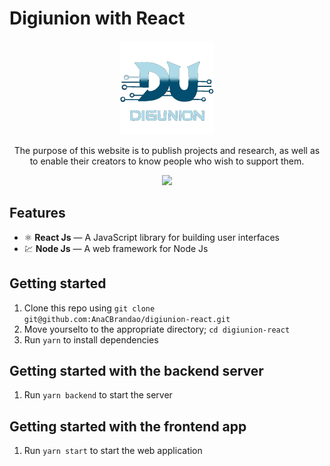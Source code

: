 # Digiunion with React

<div align="center">
  <img width="150px" src="https://github.com/AnaCBrandao/DigiUnion/blob/master/logo.png"/>
</div>
<div align="center">
  <p>The purpose of this website is to publish projects and research, as well as to enable their creators to know people who wish to support them. <p>
  <img src="https://cdn.discordapp.com/attachments/767910421025521665/1046858087572713623/digiunion-react.gif"/>
</div>

## Features

- ⚛️ **React Js** — A JavaScript library for building user interfaces
- 💹 **Node Js** — A web framework for Node Js

## Getting started

1. Clone this repo using `git clone git@github.com:AnaCBrandao/digiunion-react.git`
2. Move yourselto to the appropriate directory; `cd digiunion-react`
3. Run `yarn` to install dependencies

## Getting started with the backend server

1. Run `yarn backend` to start the server 

## Getting started with the frontend app

1. Run `yarn start` to start the web application
